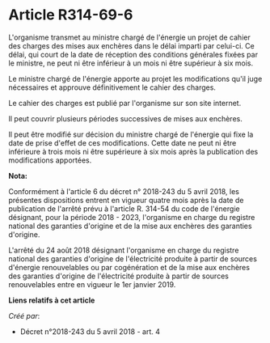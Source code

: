 # Article R314-69-6

L'organisme transmet au ministre chargé de l'énergie un projet de cahier des charges des mises aux enchères dans le délai
imparti par celui-ci. Ce délai, qui court de la date de réception des conditions générales fixées par le ministre, ne peut ni
être inférieur à un mois ni être supérieur à six mois.

Le ministre chargé de l'énergie apporte au projet les modifications qu'il juge nécessaires et approuve définitivement le
cahier des charges.

Le cahier des charges est publié par l'organisme sur son site internet.

Il peut couvrir plusieurs périodes successives de mises aux enchères.

Il peut être modifié sur décision du ministre chargé de l'énergie qui fixe la date de prise d'effet de ces modifications.
Cette date ne peut ni être inférieure à trois mois ni être supérieure à six mois après la publication des modifications
apportées.

**Nota:**

Conformément à l'article 6 du décret n° 2018-243 du 5 avril 2018, les présentes dispositions entrent en vigueur quatre mois
après la date de publication de l'arrêté prévu à l'article R. 314-54 du code de l'énergie désignant, pour la période 2018 -
2023, l'organisme en charge du registre national des garanties d'origine et de la mise aux enchères des garanties d'origine.

L'arrêté du 24 août 2018 désignant l'organisme en charge du registre national des garanties d'origine de l'électricité
produite à partir de sources d'énergie renouvelables ou par cogénération et de la mise aux enchères des garanties d'origine
de l'électricité produite à partir de sources renouvelables entre en vigueur le 1er janvier 2019.

**Liens relatifs à cet article**

_Créé par_:

  - Décret n°2018-243 du 5 avril 2018 - art. 4
